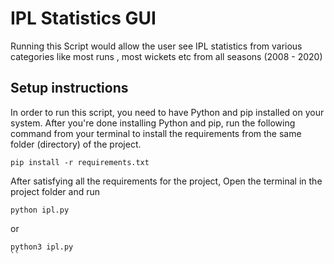 # IPL Statistics GUI
Running this Script would allow the user see IPL statistics from various categories like most runs , most wickets etc from all seasons (2008 - 2020)

## Setup instructions
In order to run this script, you need to have Python and pip installed on your system. After you're done installing Python and pip, run the following command from your terminal to install the requirements from the same folder (directory) of the project.
```
pip install -r requirements.txt
```
After satisfying all the requirements for the project, Open the terminal in the project folder and run
```
python ipl.py
```
or
```
python3 ipl.py
``

